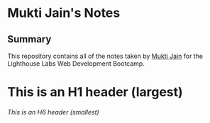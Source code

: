 # Mukti Jain's Notes

## Summary 

This repository contains all of the notes taken by [Mukti Jain](https://github.com/muktijn/lighthouse-web-notes) for the Lighthouse Labs Web Development Bootcamp.

# This is an H1 header (largest)
###### This is an H6 header (smallest)
